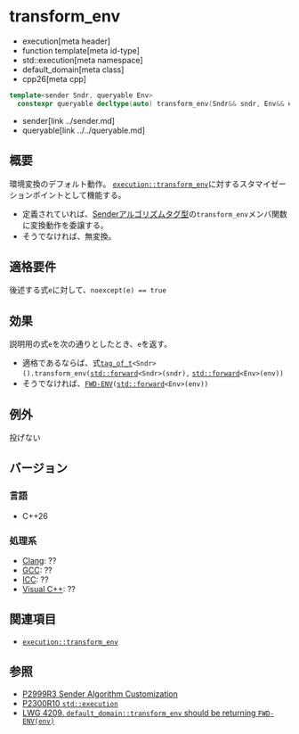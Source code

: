 # transform_env
* execution[meta header]
* function template[meta id-type]
* std::execution[meta namespace]
* default_domain[meta class]
* cpp26[meta cpp]

```cpp
template<sender Sndr, queryable Env>
  constexpr queryable decltype(auto) transform_env(Sndr&& sndr, Env&& env) noexcept;
```
* sender[link ../sender.md]
* queryable[link ../../queryable.md]

## 概要
環境変換のデフォルト動作。
[`execution::transform_env`](../transform_env.md)に対するスタマイゼーションポイントとして機能する。

- 定義されていれば、[Senderアルゴリズムタグ型](../tag_of_t.md)の`transform_env`メンバ関数に変換動作を委譲する。
- そうでなければ、無変換。


## 適格要件
後述する式`e`に対して、`noexcept(e) == true`


## 効果
説明用の式`e`を次の通りとしたとき、`e`を返す。

- 適格であるならば、式[`tag_of_t`](../tag_of_t.md)`<Sndr>().transform_env(`[`std::forward`](/reference/utility/forward.md)`<Sndr>(sndr),` [`std::forward`](/reference/utility/forward.md)`<Env>(env))`
- そうでなければ、[`FWD-ENV`](../../forwarding_query.md)`(`[`std::forward`](/reference/utility/forward.md)`<Env>(env))`


## 例外
投げない


## バージョン
### 言語
- C++26

### 処理系
- [Clang](/implementation.md#clang): ??
- [GCC](/implementation.md#gcc): ??
- [ICC](/implementation.md#icc): ??
- [Visual C++](/implementation.md#visual_cpp): ??


## 関連項目
- [`execution::transform_env`](../transform_env.md)


## 参照
- [P2999R3 Sender Algorithm Customization](https://www.open-std.org/jtc1/sc22/wg21/docs/papers/2023/p2999r3.html)
- [P2300R10 `std::execution`](https://www.open-std.org/jtc1/sc22/wg21/docs/papers/2024/p2300r10.html)
- [LWG 4209. `default_domain::transform_env` should be returning `FWD-ENV(env)`](https://cplusplus.github.io/LWG/issue4209)
